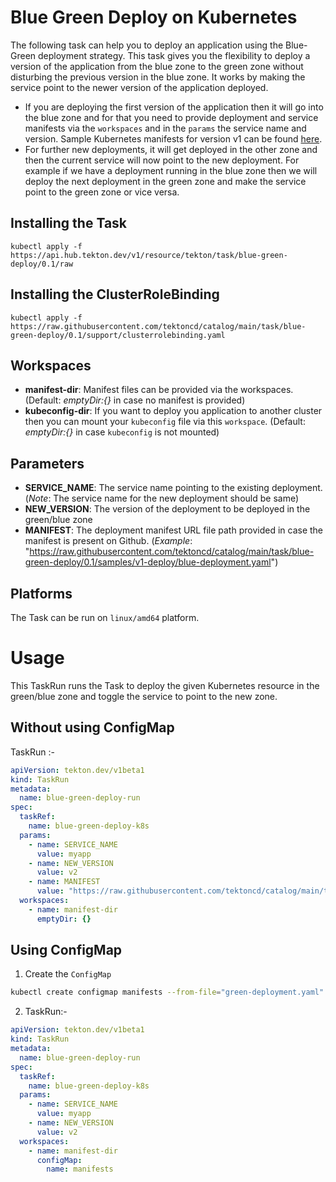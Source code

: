 # Blue Green Deploy on Kubernetes

The following task can help you to deploy an application using the Blue-Green deployment strategy. This task gives you the flexibility to deploy a version of the application from the blue zone to the green zone without disturbing the previous version in the blue zone. It works by making the service point to the newer version of the application deployed.

- If you are deploying the first version of the application then it will go into the blue zone and for that you need to provide deployment and service manifests via the `workspaces` and in the `params` the service name and version. Sample Kubernetes manifests for version v1 can be found [here](./samples/v1-deploy).
- For further new deployments, it will get deployed in the other zone and then the current service will now point to the new deployment. For example if we have a deployment running in the blue zone then we will deploy the next deployment in the green zone and make the service point to the green zone or vice versa.

## Installing the Task

```
kubectl apply -f https://api.hub.tekton.dev/v1/resource/tekton/task/blue-green-deploy/0.1/raw
```

## Installing the ClusterRoleBinding

```
kubectl apply -f https://raw.githubusercontent.com/tektoncd/catalog/main/task/blue-green-deploy/0.1/support/clusterrolebinding.yaml
```

## Workspaces

- **manifest-dir**: Manifest files can be provided via the workspaces.(Default: _emptyDir:{}_ in case no manifest is provided)
- **kubeconfig-dir**: If you want to deploy you application to another cluster then you can mount your `kubeconfig` file via this `workspace`. (Default: _emptyDir:{}_ in case `kubeconfig` is not mounted)

## Parameters

- **SERVICE_NAME**: The service name pointing to the existing deployment. (_Note_: The service name for the new deployment should be same)
- **NEW_VERSION**: The version of the deployment to be deployed in the green/blue zone
- **MANIFEST**: The deployment manifest URL file path provided in case the manifest is present on Github. (_Example_: "https://raw.githubusercontent.com/tektoncd/catalog/main/task/blue-green-deploy/0.1/samples/v1-deploy/blue-deployment.yaml")

## Platforms

The Task can be run on `linux/amd64` platform.

# Usage

This TaskRun runs the Task to deploy the given Kubernetes resource in the green/blue zone and toggle the service to point to the new zone.

## Without using ConfigMap

TaskRun :-

```yaml
apiVersion: tekton.dev/v1beta1
kind: TaskRun
metadata:
  name: blue-green-deploy-run
spec:
  taskRef:
    name: blue-green-deploy-k8s
  params:
    - name: SERVICE_NAME
      value: myapp
    - name: NEW_VERSION
      value: v2
    - name: MANIFEST
      value: "https://raw.githubusercontent.com/tektoncd/catalog/main/task/blue-green-deploy/0.1/samples/v2-deploy/green-deployment.yaml"
  workspaces:
    - name: manifest-dir
      emptyDir: {}
```

## Using ConfigMap

1. Create the `ConfigMap`

```bash
kubectl create configmap manifests --from-file="green-deployment.yaml"
```

2. TaskRun:-

```yaml
apiVersion: tekton.dev/v1beta1
kind: TaskRun
metadata:
  name: blue-green-deploy-run
spec:
  taskRef:
    name: blue-green-deploy-k8s
  params:
    - name: SERVICE_NAME
      value: myapp
    - name: NEW_VERSION
      value: v2
  workspaces:
    - name: manifest-dir
      configMap:
        name: manifests
```
